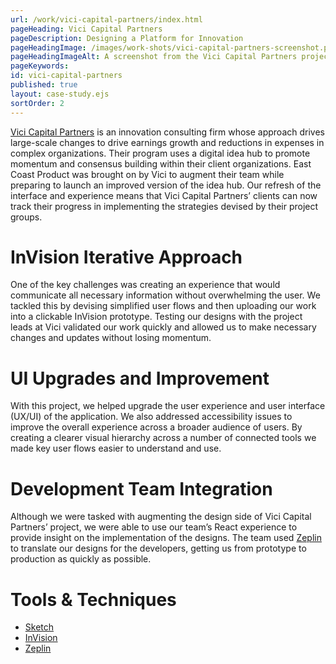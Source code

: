```yaml
---
url: /work/vici-capital-partners/index.html
pageHeading: Vici Capital Partners
pageDescription: Designing a Platform for Innovation
pageHeadingImage: /images/work-shots/vici-capital-partners-screenshot.png
pageHeadingImageAlt: A screenshot from the Vici Capital Partners project.
pageKeywords:
id: vici-capital-partners
published: true
layout: case-study.ejs
sortOrder: 2
---
```


<p class="paragraph--major"><a href="http://www.vicicp.com/">Vici Capital Partners</a> is an innovation consulting firm whose approach drives large-scale changes to drive earnings growth and reductions in expenses in complex organizations. Their program uses a digital idea hub to promote momentum and consensus building within their client organizations. East Coast Product was brought on by Vici to augment their team while preparing to launch an improved version of the idea hub. Our refresh of the interface and experience means that Vici Capital Partners’ clients can now track their progress in implementing the strategies devised by their project groups.</p>

<h1 class="text-heading-one">InVision Iterative Approach</h1>

<p>One of the key challenges was creating an experience that would communicate all necessary information without overwhelming the user. We tackled this by devising simplified user flows and then uploading our work into a clickable InVision prototype. Testing our designs with the project leads at Vici validated our work quickly and allowed us to make necessary changes and updates without losing momentum.</p>

<h1 class="text-heading-one">UI Upgrades and Improvement</h1>

<p>With this project, we helped upgrade the user experience and user interface (UX/UI) of the application. We also addressed accessibility issues to improve the overall experience across a broader audience of users. By creating a clearer visual hierarchy across a number of connected tools we made key user flows easier to understand and use.</p>

<h1 class="text-heading-one">Development Team Integration</h1>

<p>Although we were tasked with augmenting the design side of Vici Capital Partners’ project, we were able to use our team’s React experience to provide insight on the implementation of the designs. The team used <a href="https://zeplin.io/">Zeplin</a> to translate our designs for the developers, getting us from prototype to production as quickly as possible.</p>

<h1 class="text-heading-one">Tools &amp; Techniques</h1>

<ul>
  <li><a href="https://www.sketchapp.com/">Sketch</a></li>
  <li><a href="https://www.invisionapp.com/">InVision</a></li>
  <li><a href="https://zeplin.io/">Zeplin</a></li>
</ul>